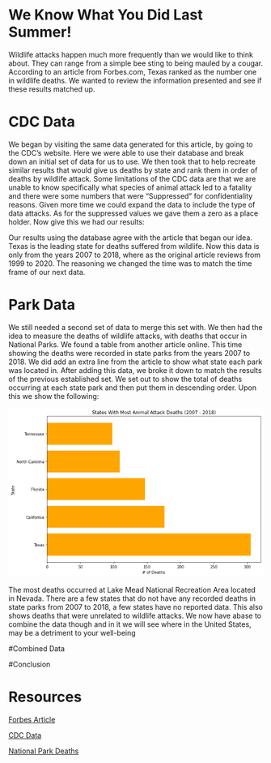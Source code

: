 # We Know What You Did Last Summer!

Wildlife attacks happen much more frequently than we would like to think about. They can range from a simple bee sting to being mauled by a cougar. According to an article from Forbes.com, Texas ranked as the number one in wildlife deaths. We wanted to review the information presented and see if these results matched up. 

# CDC Data

We began by visiting the same data generated for this article, by going to the CDC’s website. Here we were able to use their database and break down an initial set of data for us to use. We then took that to help recreate similar results that would give us deaths by state and rank them in order of deaths by wildlife attack. Some limitations of the CDC data are that we are unable to know specifically what species of animal attack led to a fatality and there were some numbers that were “Suppressed” for confidentiality reasons. Given more time we could expand the data to include the type of data attacks. As for the suppressed values we gave them a zero as a place holder. Now give this we had our results:

Our results using the database agree with the article that began our idea. Texas is the leading state for deaths suffered from wildlife. Now this data is only from the years 2007 to 2018, where as the original article reviews from 1999 to 2020. The reasoning we changed the time was to match the time frame of our next data.

# Park Data

We still needed a second set of data to merge this set with. We then had the idea to measure the deaths of wildlife attacks, with deaths that occur in National Parks. We found a table from another article online. This time showing the deaths were recorded in state parks from the years 2007 to 2018. We did add an extra line from the article to show what state each park was located in. After adding this data, we broke it down to match the results of the previous established set. We set out to show the total of deaths occurring at each state park and then put them in descending order. Upon this we show the following:

![animal_attack_deaths](/images/animal_attack_deaths.png)

The most deaths occurred at Lake Mead National Recreation Area located in Nevada. There are a few states that do not have any recorded deaths in state parks from 2007 to 2018, a few states have no reported data. This also shows deaths that were unrelated to wildlife attacks. We now have abase to combine the data though and in it we will see where in the United States, may be a detriment to your well-being

#Combined Data

#Conclusion

 # Resources
 
[Forbes Article]( https://www.forbes.com/sites/breannawilson/2021/09/16/texas-named-the-state-with-the-most-deaths-caused-by-animal-attacks-a-year/?sh=339dc320301e)

[CDC Data]( https://wonder.cdc.gov/deaths-by-underlying-Cause.html)

[National Park Deaths]( https://www.psblaw.com/nevada/deaths-in-us-national-parks/)
